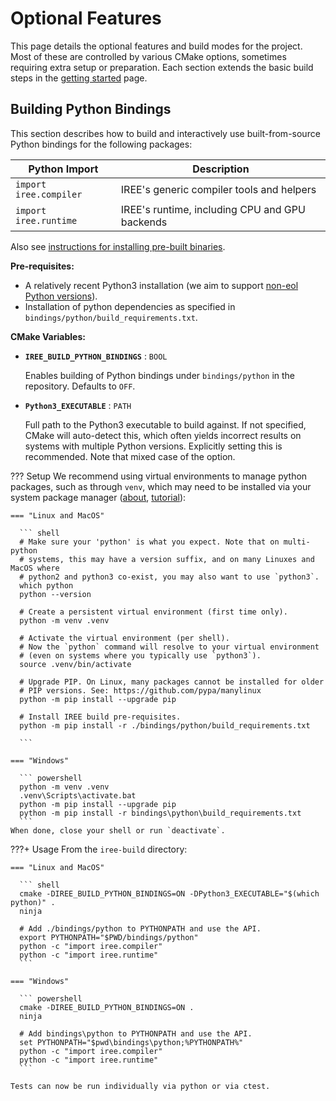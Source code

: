 # Optional Features

This page details the optional features and build modes for the project.
Most of these are controlled by various CMake options, sometimes requiring
extra setup or preparation. Each section extends the basic build steps
in the [getting started](../getting-started/) page.

## Building Python Bindings

This section describes how to build and interactively use built-from-source
Python bindings for the following packages:

| Python Import             | Description                                                                 |
|------------------------------|-----------------------------------------------------------------------------|
| `import iree.compiler`     | IREE's generic compiler tools and helpers                                   |
| `import iree.runtime`      | IREE's runtime, including CPU and GPU backends                              |

Also see [instructions for installing pre-built binaries](../../bindings/python/).

**Pre-requisites:**

* A relatively recent Python3 installation (we aim to support
  [non-eol Python versions](https://endoflife.date/python)).
* Installation of python dependencies as specified in `bindings/python/build_requirements.txt`.

**CMake Variables:**

* **`IREE_BUILD_PYTHON_BINDINGS`** : `BOOL`

    Enables building of Python bindings under `bindings/python` in the repository.
    Defaults to `OFF`.

* **`Python3_EXECUTABLE`** : `PATH`

    Full path to the Python3 executable to build against. If not specified, CMake
    will auto-detect this, which often yields incorrect results on systems
    with multiple Python versions. Explicitly setting this is recommended.
    Note that mixed case of the option.

??? Setup
    We recommend using virtual environments to manage python packages, such
    as through `venv`, which may need to be installed via your system
    package manager ([about](https://docs.python.org/3/library/venv.html),
    [tutorial](https://docs.python.org/3/tutorial/venv.html)):

    === "Linux and MacOS"

      ``` shell
      # Make sure your 'python' is what you expect. Note that on multi-python
      # systems, this may have a version suffix, and on many Linuxes and MacOS where
      # python2 and python3 co-exist, you may also want to use `python3`.
      which python
      python --version

      # Create a persistent virtual environment (first time only).
      python -m venv .venv

      # Activate the virtual environment (per shell).
      # Now the `python` command will resolve to your virtual environment
      # (even on systems where you typically use `python3`).
      source .venv/bin/activate

      # Upgrade PIP. On Linux, many packages cannot be installed for older
      # PIP versions. See: https://github.com/pypa/manylinux
      python -m pip install --upgrade pip

      # Install IREE build pre-requisites.
      python -m pip install -r ./bindings/python/build_requirements.txt

      ```

    === "Windows"

      ``` powershell
      python -m venv .venv
      .venv\Scripts\activate.bat
      python -m pip install --upgrade pip
      python -m pip install -r bindings\python\build_requirements.txt
      ```
    When done, close your shell or run `deactivate`.

???+ Usage
    From the `iree-build` directory:

    === "Linux and MacOS"

      ``` shell
      cmake -DIREE_BUILD_PYTHON_BINDINGS=ON -DPython3_EXECUTABLE="$(which python)" .
      ninja

      # Add ./bindings/python to PYTHONPATH and use the API.
      export PYTHONPATH="$PWD/bindings/python"
      python -c "import iree.compiler"
      python -c "import iree.runtime"
      ```

    === "Windows"

      ``` powershell
      cmake -DIREE_BUILD_PYTHON_BINDINGS=ON .
      ninja

      # Add bindings\python to PYTHONPATH and use the API.
      set PYTHONPATH="$pwd\bindings\python;%PYTHONPATH%"
      python -c "import iree.compiler"
      python -c "import iree.runtime"
      ```

    Tests can now be run individually via python or via ctest.
